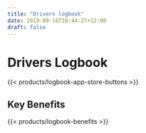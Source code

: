 ```yaml
---
title: "Drivers logbook"
date: 2019-09-16T16:44:27+12:00
draft: false
---
```


# Drivers Logbook

{{< products/logbook-app-store-buttons >}}

## Key Benefits

{{< products/logbook-benefits >}}



 